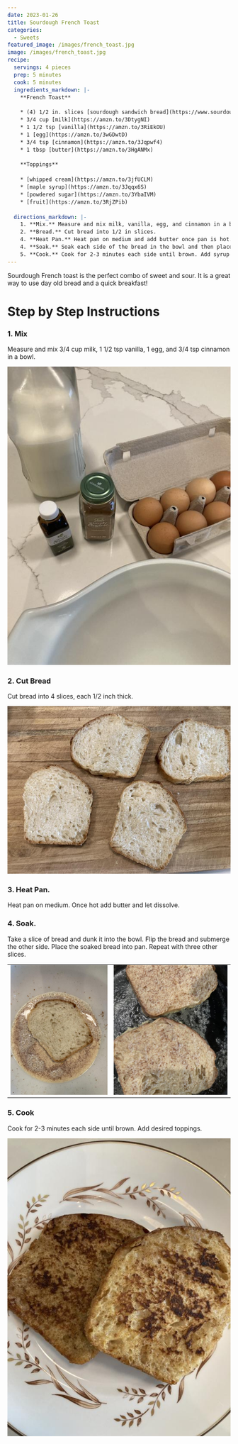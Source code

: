```yaml
---
date: 2023-01-26
title: Sourdough French Toast
categories:
  - Sweets
featured_image: /images/french_toast.jpg
image: /images/french_toast.jpg
recipe:
  servings: 4 pieces
  prep: 5 minutes
  cook: 5 minutes
  ingredients_markdown: |-
    **French Toast**

    * (4) 1/2 in. slices [sourdough sandwich bread](https://www.sourdoughathome.com/breads/2023/01/15/sourdough-sandwich-bread/)
    * 3/4 cup [milk](https://amzn.to/3DtygNI)
    * 1 1/2 tsp [vanilla](https://amzn.to/3RiEkOU)
    * 1 [egg](https://amzn.to/3wGDwtD)
    * 3/4 tsp [cinnamon](https://amzn.to/3Jqpwf4)
    * 1 tbsp [butter](https://amzn.to/3HgANMx)

    **Toppings**

    * [whipped cream](https://amzn.to/3jfUCLM)
    * [maple syrup](https://amzn.to/3Jqqx6S)
    * [powdered sugar](https://amzn.to/3YbaIVM)
    * [fruit](https://amzn.to/3RjZPib)

  directions_markdown: |-
    1. **Mix.** Measure and mix milk, vanilla, egg, and cinnamon in a bowl.
    2. **Bread.** Cut bread into 1/2 in slices.
    4. **Heat Pan.** Heat pan on medium and add butter once pan is hot.
    4. **Soak.** Soak each side of the bread in the bowl and then place in pan.
    5. **Cook.** Cook for 2-3 minutes each side until brown. Add syrup or powdered sugar with fruit and whipped cream!
---
```


Sourdough French toast is the perfect combo of sweet and sour. It is a great way to use day old bread and a quick breakfast!

# Step by Step Instructions

### 1. Mix

Measure and mix 3/4 cup milk, 1 1/2 tsp vanilla, 1 egg, and 3/4 tsp cinnamon in a bowl.

![Mix](/images/french_mix.jpg)

### 2. Cut Bread

Cut bread into 4 slices, each 1/2 inch thick.

![Bread](/images/french_slice.jpg)

### 3. Heat Pan.

Heat pan on medium. Once hot add butter and let dissolve.

### 4. Soak.

Take a slice of bread and dunk it into the bowl. Flip the bread and submerge the other side. Place the soaked bread into pan. Repeat with three other slices.

|                                     |                                          |
| ----------------------------------- | ---------------------------------------- |
| ![Starter](/images/french_soak.jpg) | ![Starter Peak](/images/french_cook.jpg) |

### 5. Cook

Cook for 2-3 minutes each side until brown. Add desired toppings.

![Toast](/images/french_done.jpg)
